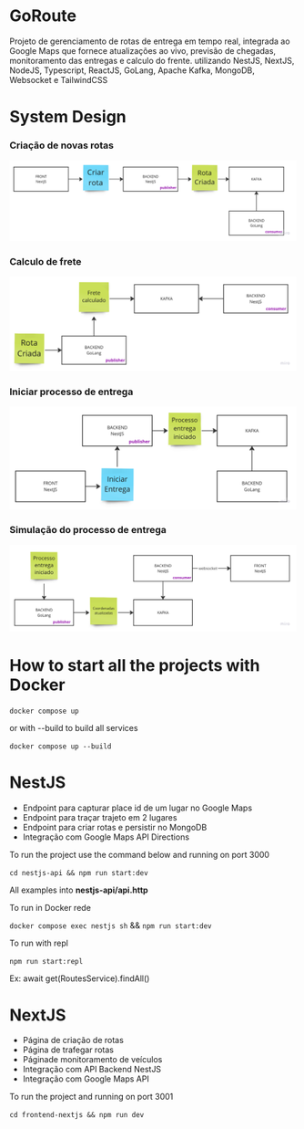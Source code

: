 # GoRoute
Projeto de gerenciamento de rotas de entrega em tempo real, integrada ao Google Maps que fornece atualizações ao vivo, previsão de chegadas, monitoramento das entregas e calculo do frente. utilizando NestJS, NextJS, NodeJS, Typescript, ReactJS, GoLang, Apache Kafka, MongoDB, Websocket e TailwindCSS

# System Design

### Criação de novas rotas

![alt text](image.png)

### Calculo de frete

![alt text](image-1.png)

### Iniciar processo de entrega

![alt text](image-2.png)

### Simulação do processo de entrega

![alt text](image-3.png)

# How to start all the projects with Docker

```docker compose up ```

or with --build to build all services

```docker compose up --build ```

# NestJS

- Endpoint para capturar place id de um lugar no Google Maps
- Endpoint para traçar trajeto em 2 lugares
- Endpoint para criar rotas e persistir no MongoDB
- Integração com Google Maps API Directions

To run the project use the command below and running on port 3000

```cd nestjs-api && npm run start:dev```

All examples into **nestjs-api/api.http**

To run in Docker rede

```docker compose exec nestjs sh``` && ```npm run start:dev```

To run with repl

```npm run start:repl```

Ex: await get(RoutesService).findAll()

# NextJS

- Página de criação de rotas
- Página de trafegar rotas
- Páginade monitoramento de veículos
- Integração com API Backend NestJS
- Integração com Google Maps API

To run the project and running on port 3001

```cd frontend-nextjs && npm run dev``` 